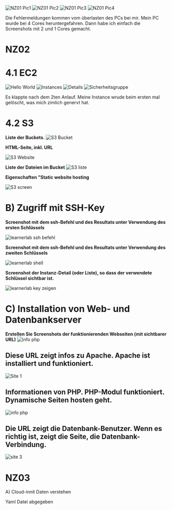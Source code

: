 ![NZ01 Pic1](https://github.com/NxahX0/M346/assets/118827507/22dc102c-3b29-4d2e-9c77-4015d29f7753)
![NZ01 Pic2](https://github.com/NxahX0/M346/assets/118827507/b384cf21-ae76-4a0b-b652-649f69be5413)
![NZ01 Pic3](https://github.com/NxahX0/M346/assets/118827507/5c78ebe2-4162-4497-bda8-7aae69ba3df9)
![NZ01 Pic4](https://github.com/NxahX0/M346/assets/118827507/95619dc8-8a86-4f44-948b-5d572fba6d59)

Die Fehlermeldungen kommen vom überlasten des PCs bei mir. Mein PC wurde bei 4 Cores heruntergefahren. Dann habe ich einfach die Screenshots mit 2 und 1 Cores gemacht. 


# NZ02

# 4.1 EC2

![Hello World](https://github.com/NxahX0/M346/assets/118827507/9b1f6e89-ca8f-4300-bcf0-e65466b3dc43)
![Instances](https://github.com/NxahX0/M346/assets/118827507/9c98a4df-c786-4bc4-a4d4-3d89b8484b25)
![Details](https://github.com/NxahX0/M346/assets/118827507/b9a1f500-46c4-496a-bc00-85a5cb099d60)
![Sicherheitsgruppe](https://github.com/NxahX0/M346/assets/118827507/594b6610-03ba-42ec-bd87-bf109057a224)

Es klappte nach dem 2ten Anlauf. Meine Instance wrude beim ersten mal gelöscht, was mich zimlich genervt hat. 


# 4.2 S3

**Liste der Buckets.**
![S3 Bucket](https://github.com/NxahX0/M346/assets/118827507/09b20ba1-afd5-4734-baf1-9bd242f8009e)

**HTML-Seite, inkl. URL**

![S3 Website](https://github.com/NxahX0/M346/assets/118827507/f66fcb78-930b-4d41-b9c7-7a863b9ae185)

**Liste der Dateien im Bucket**
![S3 liste](https://github.com/NxahX0/M346/assets/118827507/125f966f-113d-49b2-be4b-426d28fd0723)

**Eigenschaften "Static website hosting**

![S3 screen](https://github.com/NxahX0/M346/assets/118827507/4df5f107-b56b-4ddb-b9ab-8d2ae07134af)

# B) Zugriff mit SSH-Key

**Screenshot mit dem ssh-Befehl und des Resultats unter Verwendung des ersten Schlüssels**

![learnerlab ssh befehl](https://github.com/NxahX0/M346/assets/118827507/5b283bce-2b3a-407d-bb10-36fee4ef2fac)


**Screenshot mit dem ssh-Befehl und des Resultats unter Verwendung des zweiten Schlüssels**

![learnerlab shell](https://github.com/NxahX0/M346/assets/118827507/6f7675d2-12e5-49ed-8ecd-e574b8a85939)


**Screenshot der Instanz-Detail (oder Liste), so dass der verwendete Schlüssel sichtbar ist.**

![learnerlab key zeigen](https://github.com/NxahX0/M346/assets/118827507/9b44b775-29b2-45fc-82d7-f63c338148ad)


# C) Installation von Web- und Datenbankserver

**Erstellen Sie Screenshots der funktionierenden Webseiten (mit sichtbarer URL)**
![info php](https://github.com/NxahX0/M346/assets/118827507/d2eddd12-2030-4f62-bb8d-702d97953b6e)


## Diese URL zeigt infos zu Apache. Apache ist installiert und funktioniert.

![Site 1](https://github.com/NxahX0/M346/assets/118827507/3418a4f4-25a7-4b2e-9a65-0888809afbab)


##  Informationen von PHP. PHP-Modul funktioniert. Dynamische Seiten hosten geht.

![info php](https://github.com/NxahX0/M346/assets/118827507/69fc19be-7741-4b42-a609-2071e1ef9ca8)


## Die URL zeigt die Datenbank-Benutzer. Wenn es richtig ist, zeigt die Seite, die Datenbank-Verbindung.

![site 3](https://github.com/NxahX0/M346/assets/118827507/85f71b48-5b47-4f10-9f70-ccb13916df01)


# NZ03
A) Cloud-innit Daten verstehen

Yaml Datei abgegeben
